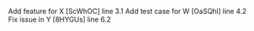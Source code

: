 Add feature for X [ScWhOC] line 3.1
Add test case for W [OaSQhl] line 4.2
Fix issue in Y [8HYGUs] line 6.2
